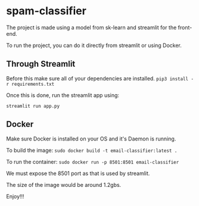 # spam-classifier

The project is made using a model from sk-learn and streamlit for the front-end. 

To run the project, you can do it directly from streamlit or using Docker.

## Through Streamlit
Before this make sure all of your dependencies are installed.
`pip3 install -r requirements.txt`

Once this is done, run the streamlit app using:

`streamlit run app.py`

## Docker
Make sure Docker is installed on your OS and it's Daemon is running.

To build the image:
`sudo docker build -t email-classifier:latest .`

To run the container:
`sudo docker run -p 8501:8501 email-classifier`

We must expose the 8501 port as that is used by streamlit. 

The size of the image would be around 1.2gbs.

Enjoy!!!
